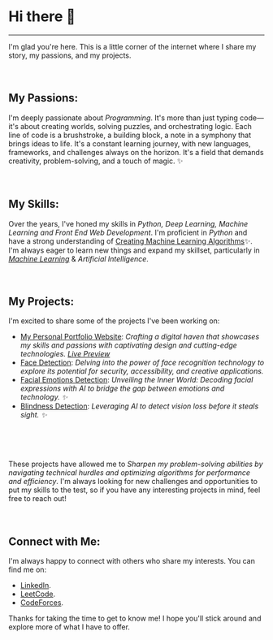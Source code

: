 # Hi there 👋
<hr>
  I'm glad you're here. This is a little corner of the internet where I share my story, my passions, and my projects.

<br>
<br>
<br>

## My Passions:



I'm deeply passionate about *Programming*. It's more than just typing code—it's about creating worlds, solving puzzles, and orchestrating logic. Each line of code is a brushstroke, a building block, a note in a symphony that brings ideas to life. It's a constant learning journey, with new languages, frameworks, and challenges always on the horizon. It's a field that demands creativity, problem-solving, and a touch of magic. ✨
<br>
<br>
<br>

## My Skills:



Over the years, I've honed my skills in *Python, Deep Learning, Machine Learning and Front End Web Development*. I'm proficient in *Python* and have a strong understanding of [Creating Machine Learning Algorithms](https://github.com/gandharvk422/Machine_Learning_A-Z)✨. I'm always eager to learn new things and expand my skillset, particularly in *[Machine Learning](https://github.com/gandharvk422/Machine_Learning_A-Z)* & *Artificial Intelligence*.
<br>
<br>
<br>


## My Projects:



I'm excited to share some of the projects I've been working on:

* [My Personal Portfolio Website](https://github.com/gandharvk422/Portfolio): *Crafting a digital haven that showcases my skills and passions with captivating design and cutting-edge technologies. [Live Preview](https://gandharvk422.github.io)*
* [Face Detection](https://github.com/gandharvk422/Face-Detection): *Delving into the power of face recognition technology to explore its potential for security, accessibility, and creative applications.*
* [Facial Emotions Detection](https://github.com/gandharvk422/Facial_Emotions_Detection): *Unveiling the Inner World: Decoding facial expressions with AI to bridge the gap between emotions and technology. ✨*
* [Blindness Detection](https://github.com/gandharvk422/Blindness_Detection): *Leveraging AI to detect vision loss before it steals sight. ️️✨*
<br>
<br>
<br>


These projects have allowed me to *Sharpen my problem-solving abilities by navigating technical hurdles and optimizing algorithms for performance and efficiency*. I'm always looking for new challenges and opportunities to put my skills to the test, so if you have any interesting projects in mind, feel free to reach out!
<br>
<br>
<br>


## Connect with Me:



I'm always happy to connect with others who share my interests. You can find me on:
* [LinkedIn](https://linkedin/in/gandharvk422).
* [LeetCode](https://leetcode.com/gandharvk422).
* [CodeForces](https://codeforces.com/profile/gandharvk422).

Thanks for taking the time to get to know me! I hope you'll stick around and explore more of what I have to offer.
